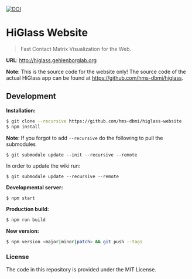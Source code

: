 
[![DOI](https://zenodo.org/badge/DOI/10.5281/zenodo.1308901.svg)](https://doi.org/10.5281/zenodo.1308901)

# HiGlass Website

> Fast Contact Matrix Visualization for the Web.

**URL**: http://higlass.gehlenborglab.org

**Note**: This is the source code for the website only! The source code of the actual HiGlass app can be found at https://github.com/hms-dbmi/higlass.

## Development

**Installation:**

```bash
$ git clone --recursive https://github.com/hms-dbmi/higlass-website
$ npm install
```

**Note**: If you forgot to add `--recursive` do the following to pull the submodules

```
$ git submodule update --init --recursive --remote
```

In order to update the wiki run:

```
$ git submodule update --recursive --remote
```

**Developmental server:**

```bash
$ npm start
```

**Production build:**

```bash
$ npm run build
```


**New version:**

```bash
$ npm version <major|minor|patch> && git push --tags
```

### License

The code in this repository is provided under the MIT License.
